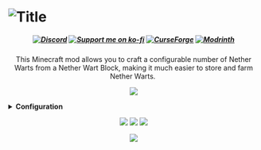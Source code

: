 <h1><img src="https://i.imgur.com/Q12CmpU.png" alt="Title"/></h1>
<center><h5 style="text-align: center;"><strong> 
<a href="https://discord.gg/2CUh6gMuCt" ><img src="https://img.shields.io/discord/1027252425960198165?color=5b6ee1&amp;label=Discord&amp;style=for-the-badge&amp;logo=discord&amp;logoColor=white" alt="Discord" /></a> 
<a href="https://ko-fi.com/mars_" ><img src="https://img.shields.io/badge/ko--fi-donate-FF5E5B?style=for-the-badge&amp;logo=ko-fi&amp;logoColor=white" alt="Support me on ko-fi" /></a>
<a href="https://www.curseforge.com/minecraft/mc-mods/nether-wart-block-to-nether-warts" ><img src="https://img.shields.io/curseforge/dt/517690?color=F16436&amp;logo=curseforge&amp;logoColor=white&amp;label=Curseforge&amp;style=for-the-badge" alt="CurseForge" /></a>
<a href="https://modrinth.com/mod/nether-wart-block-to-nether-warts" ><img src="https://img.shields.io/modrinth/dt/nether-wart-block-to-nether-warts?style=for-the-badge&amp;logo=modrinth&amp;logoColor=white&amp;label=modrinth&amp;color=00AF5C" alt="Modrinth" /></a>
</strong></h5></center>
<center><p style="text-align: center;">This Minecraft mod allows you to craft a configurable number of Nether Warts from a Nether Wart Block, making it much easier to store and farm Nether Warts.&nbsp;</p>
<p style="text-align: center;"><img src="https://i.imgur.com/8XbNbev.png"/></p></center>
<details>
<summary><strong>Configuration</strong></summary>
<p>You can configure this mod directly in-game or by editing the JSON file located at <code>config/netherwartblock.json</code> in your profile folder. Please note that any changes will require restarting Minecraft to take effect.</p>
<b>wartAmount</b> - determines how many Nether Warts you get
</details>
<center><p style="text-align: center;">
<img src="https://i.imgur.com/oLLkoRH.png"/>
<a href="https://www.curseforge.com/minecraft/mc-mods/deimos-fabric-forge-neoforge" rel="nofollow">
<img src="https://i.imgur.com/6xg4Opb.png"/></a>
<a href="https://modrinth.com/mod/deimos" rel="nofollow">
<img src="https://i.imgur.com/iy76bgp.png"/></a>
</p></center>
<p style="text-align: center;"><a href="https://url-shortener.curseforge.com/viKgm" rel="nofollow">
<img src="https://i.imgur.com/y3LiTfU.png"/></a></p>
